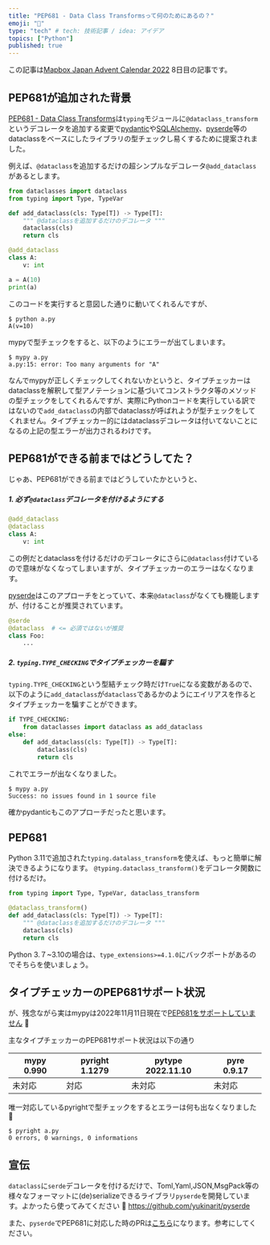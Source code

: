 ```yaml
---
title: "PEP681 - Data Class Transformsって何のためにあるの？"
emoji: "🤔"
type: "tech" # tech: 技術記事 / idea: アイデア
topics: ["Python"]
published: true
---
```


この記事は[Mapbox Japan Advent Calendar 2022](https://qiita.com/advent-calendar/2022/mapbox-japan) 8日目の記事です。

## PEP681が追加された背景

[PEP681 - Data Class Transforms](https://peps.python.org/pep-0681/)は`typing`モジュールに`@dataclass_transform`というデコレータを追加する変更で[pydantic](https://github.com/pydantic/pydantic)や[SQLAlchemy](https://github.com/sqlalchemy/sqlalchemy)、[pyserde](https://github.com/yukinarit/pyserde)等のdataclassをベースにしたライブラリの型チェックし易くするために提案されました。

例えば、`@dataclass`を追加するだけの超シンプルなデコレータ`@add_dataclass`があるとします。

```python
from dataclasses import dataclass
from typing import Type, TypeVar

def add_dataclass(cls: Type[T]) -> Type[T]:
    """ @dataclassを追加するだけのデコレータ """
    dataclass(cls)
    return cls

@add_dataclass
class A:
    v: int

a = A(10)
print(a)
```

このコードを実行すると意図した通りに動いてくれるんですが、　
```
$ python a.py
A(v=10)
```

mypyで型チェックをすると、以下のようにエラーが出てしまいます。
```
$ mypy a.py
a.py:15: error: Too many arguments for "A"
```

なんでmypyが正しくチェックしてくれないかというと、タイプチェッカーはdataclassを解釈して型アノテーションに基づいてコンストラクタ等のメソッドの型チェックをしてくれるんですが、実際にPythonコードを実行している訳ではないので`add_dataclass`の内部でdataclassが呼ばれようが型チェックをしてくれません。タイプチェッカー的にはdataclassデコレータは付いてないことになるの上記の型エラーが出力されるわけです。

## PEP681ができる前まではどうしてた？

じゃあ、PEP681ができる前まではどうしていたかというと、

##### 1. 必ず`@dataclass`デコレータを付けるようにする

```python
@add_dataclass
@dataclass
class A:
    v: int
```

この例だとdataclassを付けるだけのデコレータにさらに`@dataclass`付けているので意味がなくなってしまいますが、タイプチェッカーのエラーはなくなります。

[pyserde](https://github.com/yukinarit/pyserde)はこのアプローチをとっていて、本来`@dataclass`がなくても機能しますが、付けることが推奨されています。

```python
@serde
@dataclass  # <= 必須ではないが推奨
class Foo:
    ...
```

##### 2. `typing.TYPE_CHECKING`でタイプチェッカーを騙す

`typing.TYPE_CHECKING`という型結チェック時だけ`True`になる変数があるので、以下のように`add_dataclass`が`dataclass`であるかのようにエイリアスを作るとタイプチェッカーを騙すことができます。

```python
if TYPE_CHECKING:
    from dataclasses import dataclass as add_dataclass
else:
    def add_dataclass(cls: Type[T]) -> Type[T]:
        dataclass(cls)
        return cls
```

これでエラーが出なくなりました。

```
$ mypy a.py
Success: no issues found in 1 source file
```

確かpydanticもこのアプローチだったと思います。

## PEP681

Python 3.11で追加された`typing.datalass_transform`を使えば、もっと簡単に解決できるようになります。 `@typing.dataclass_transform()`をデコレータ関数に付けるだけ。

```python
from typing import Type, TypeVar, dataclass_transform

@dataclass_transform()
def add_dataclass(cls: Type[T]) -> Type[T]:
    """ @dataclassを追加するだけのデコレータ """
    dataclass(cls)
    return cls
```

Python 3.７~3.10の場合は、`type_extensions>=4.1.0`にバックポートがあるのでそちらを使いましょう。

## タイプチェッカーのPEP681サポート状況

が、残念ながら実はmypyは2022年11月11日現在で[PEP681をサポートしていません](https://github.com/python/mypy/issues/12840) 🥹

主なタイプチェッカーのPEP681サポート状況は以下の通り

| mypy 0.990 | pyright 1.1279 | pytype 2022.11.10 | pyre 0.9.17 |
|------------|----------------|-------------------|-------------|
| 未対応      | 対応            | 未対応             | 未対応       |


唯一対応しているpyrightで型チェックをするとエラーは何も出なくなりました 🎉
```
$ pyright a.py
0 errors, 0 warnings, 0 informations
```

## 宣伝

`dataclass`に`serde`デコレータを付けるだけで、Toml,Yaml,JSON,MsgPack等の様々なフォーマットに(de)serializeできるライブラリ`pyserde`を開発しています。よかったら使ってみてください 🙏
https://github.com/yukinarit/pyserde

また、`pyserde`でPEP681に対応した時のPRは[こちら](https://github.com/yukinarit/pyserde/pull/271)になります。参考にしてください。
